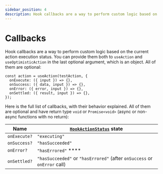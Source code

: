 ```yaml
---
sidebar_position: 4
description: Hook callbacks are a way to perform custom logic based on the current action execution status.
---
```


# Callbacks

Hook callbacks are a way to perform custom logic based on the current action execution status. You can provide them both to `useAction` and `useOptimisticAction` in the last optional argument, which is an object. All of them are optional:

```tsx
const action = useAction(testAction, {
  onExecute: ({ input }) => {},
  onSuccess: ({ data, input }) => {},
  onError: ({ error, input }) => {},
  onSettled: ({ result, input }) => {},
});
```

Here is the full list of callbacks, with their behavior explained. All of them are optional and have return type `void` or `Promise<void>` (async or non-async functions with no return):

| Name         | [`HookActionStatus`](/docs/types#hookactionstatus) state                 |
| ------------ | -----------------------------------------------------------------------  |
| `onExecute?` | `"executing"`                                                            |
| `onSuccess?` | `"hasSucceeded"`                                                         |
| `onError?`   | `"hasErrored"`                   ****                                    | 
| `onSettled?` | `"hasSucceeded"` or `"hasErrored"` (after `onSuccess` or `onError` call) |
